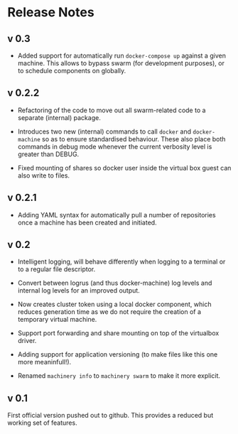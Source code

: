 # Release Notes

## v 0.3

* Added support for automatically run `docker-compose up` against a given
  machine.  This allows to bypass swarm (for development purposes), or to
  schedule components on globally.

## v 0.2.2

* Refactoring of the code to move out all swarm-related code to a separate
  (internal) package.

* Introduces two new (internal) commands to call `docker` and `docker-machine`
  so as to ensure standardised behaviour.  These also place both commands in
  debug mode whenever the current verbosity level is greater than DEBUG.

* Fixed mounting of shares so docker user inside the virtual box guest can also
  write to files.


## v 0.2.1

* Adding YAML syntax for automatically pull a number of repositories once a
  machine has been created and initiated.


## v 0.2

* Intelligent logging, will behave differently when logging to a
  terminal or to a regular file descriptor.

* Convert between logrus (and thus docker-machine) log levels and
  internal log levels for an improved output.

* Now creates cluster token using a local docker component, which
  reduces generation time as we do not require the creation of a
  temporary virtual machine.

* Support port forwarding and share mounting on top of the virtualbox
  driver.

* Adding support for application versioning (to make files like this
  one more meaninfull!).

* Renamed `machinery info` to `machinery swarm` to make it more explicit.


## v 0.1

First official version pushed out to github.  This provides a
reduced but working set of features.
